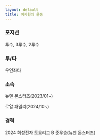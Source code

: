 ```yaml
---
layout: default
title: 이지헌의 운동
---
```

<section id="sports" markdown="1">
    <div class="text-center">
        <h3>포지션</h3>
        <p>투수, 3루수, 2루수</p>
        <h3>투/타</h3>
        <p>우언좌타</p>
        <h3>소속</h3>
        <p>뉴멘 몬스터즈(2023/01~)</p>
        <p>로얄 패밀리(2024/10~)</p>
        <h3>경력</h3>
        <p>2024 희성전자 토요리그 B 준우승(뉴멘 몬스터즈)</p>
    </div>
    <div style="display:none;"class="text-center" markdown="1">
    # 야구
    - 포지션: 투수, 3루수, 2루수
    - 투/타: 우언좌타
    - 소속
        - 뉴멘 몬스터즈(2023/01~)
        - 로얄 패밀리(2024/10~)
    - 경력
        - 2024 희성전자 토요리그 B 준우승(뉴멘 몬스터즈)
    # 태권도 
    </div>
</section>